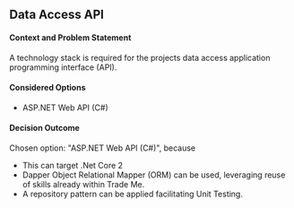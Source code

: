 ## Data Access API 

#### Context and Problem Statement

A technology stack is required for the projects data access application programming interface (API).

#### Considered Options

- ASP.NET Web API (C#)

#### Decision Outcome

Chosen option: "ASP.NET Web API (C#)", because

- This can target .Net Core 2
- Dapper Object Relational Mapper (ORM) can be used, leveraging reuse of skills already within Trade Me.
- A repository pattern can be applied facilitating Unit Testing. 
